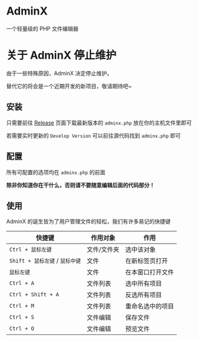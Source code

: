 # AdminX
一个轻量级的 PHP 文件编辑器

# 关于 AdminX 停止维护
由于一些特殊原因，AdminX 决定停止维护。

替代它的将会是一个近期开发的新项目，敬请期待吧~

## 安装
只需要前往 [Release](https://github.com/1689295608/AdminX/releases) 页面下载最新版本的 `adminx.php` 放在你的主机文件里即可

若需要实时更新的 `Develop Version` 可以前往源代码找到 `adminx.php` 即可

## 配置
所有可配置的选项均在 `adminx.php` 的前面

**除非你知道你在干什么，否则请不要随意编辑后面的代码部分！**

## 使用

AdminX 的诞生皆为了用户管理文件的轻松，我们有许多易记的快捷键

|      快捷键                    |   作用对象   |      作用      |
| ---                           | ---          | ---           |
| `Ctrl + 鼠标左键`              | 文件/文件夹  | 选中该对象      |
| `Shift + 鼠标左键` / `鼠标中键` | 文件        | 在新标签页打开   |
| `鼠标左键`                     | 文件        | 在本窗口打开文件 |
| `Ctrl + A`                    | 文件列表     | 选中所有项目    |
| `Ctrl + Shift + A`            | 文件列表     | 反选所有项目    |
| `Ctrl + M`                    | 文件列表     | 重命名选中的项目 |
| `Ctrl + S`                    | 文件编辑     | 保存文件        |
| `Ctrl + O`                    | 文件编辑     | 预览文件        |
